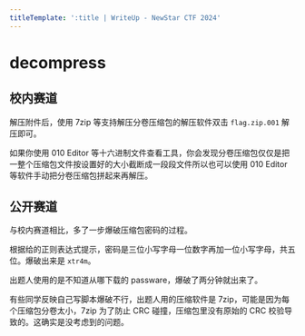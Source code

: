 ```yaml
---
titleTemplate: ':title | WriteUp - NewStar CTF 2024'
---
```


# decompress

## 校内赛道

解压附件后，使用 7zip 等支持解压分卷压缩包的解压软件双击 `flag.zip.001` 解压即可。

如果你使用 010 Editor 等十六进制文件查看工具，你会发现分卷压缩包仅仅是把一整个压缩包文件按设置好的大小截断成一段段文件所以也可以使用 010 Editor 等软件手动把分卷压缩包拼起来再解压。

## 公开赛道

与校内赛道相比，多了一步爆破压缩包密码的过程。

根据给的正则表达式提示，密码是三位小写字母一位数字再加一位小写字母，共五位。爆破出来是 `xtr4m`。

出题人使用的是不知道从哪下载的 passware，爆破了两分钟就出来了。

有些同学反映自己写脚本爆破不行，出题人用的压缩软件是 7zip，可能是因为每个压缩包分卷太小，7zip 为了防止 CRC 碰撞，压缩包里没有原始的 CRC 校验导致的。这确实是没考虑到的问题。
